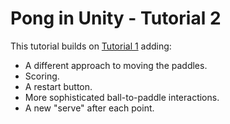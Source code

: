 # Pong in Unity - Tutorial 2

This tutorial builds on [Tutorial 1][tutorial1] adding:
* A different approach to moving the paddles.
* Scoring.
* A restart button.
* More sophisticated ball-to-paddle interactions.
* A new "serve" after each point.

[tutorial1]: ../level-1/tutorial-1.md
